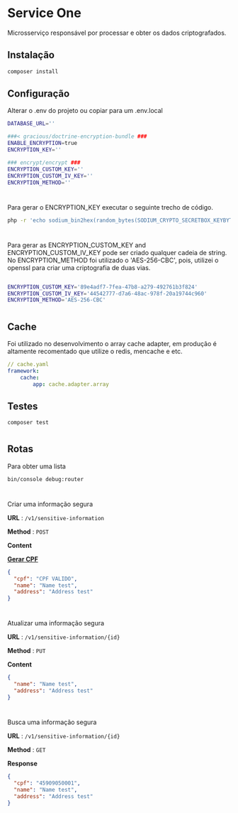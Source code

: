 Service One
=================

Microsserviço responsável por processar e obter os dados criptografados.

Instalação
----------

```bash
composer install
```

Configuração
------------
Alterar o .env do projeto ou copiar para um .env.local
```bash
DATABASE_URL=''

###< gracious/doctrine-encryption-bundle ###
ENABLE_ENCRYPTION=true
ENCRYPTION_KEY=''

### encrypt/encrypt ###
ENCRYPTION_CUSTOM_KEY=''
ENCRYPTION_CUSTOM_IV_KEY=''
ENCRYPTION_METHOD=''

```
#
Para gerar o ENCRYPTION_KEY executar o seguinte trecho de código.
```bash
php -r 'echo sodium_bin2hex(random_bytes(SODIUM_CRYPTO_SECRETBOX_KEYBYTES));'
```
#
Para gerar as ENCRYPTION_CUSTOM_KEY and ENCRYPTION_CUSTOM_IV_KEY pode ser criado qualquer 
cadeia de string. No ENCRYPTION_METHOD foi utilizado o 'AES-256-CBC', pois, utilizei o openssl para criar
uma criptografia de duas vias.
```bash

ENCRYPTION_CUSTOM_KEY='89e4adf7-7fea-47b8-a279-492761b3f824'
ENCRYPTION_CUSTOM_IV_KEY='44542777-d7a6-48ac-978f-20a19744c960'
ENCRYPTION_METHOD='AES-256-CBC'
```
#

Cache
-----
Foi utilizado no desenvolvimento o array cache adapter, em produção é altamente recomentado que utilize o
redis, mencache e etc.

```yaml
// cache.yaml
framework:
    cache:
        app: cache.adapter.array
```


Testes
------

```bash
composer test
```

#
Rotas
-----
Para obter uma lista
```bash
bin/console debug:router
```

#
Criar uma informação segura

**URL** : `/v1/sensitive-information`

**Method** : `POST`

**Content**

[**Gerar CPF**](https://www.4devs.com.br/gerador_de_cpf)
```json
{
  "cpf": "CPF VALIDO",
  "name": "Name test",
  "address": "Address test" 
}
```

#
Atualizar uma informação segura

**URL** : `/v1/sensitive-information/{id}`

**Method** : `PUT`

**Content**

```json
{
  "name": "Name test",
  "address": "Address test" 
}
```

#
Busca uma informação segura

**URL** : `/v1/sensitive-information/{id}`

**Method** : `GET`

**Response**

```json
{
  "cpf": "45909050001",
  "name": "Name test",
  "address": "Address test" 
}
```
